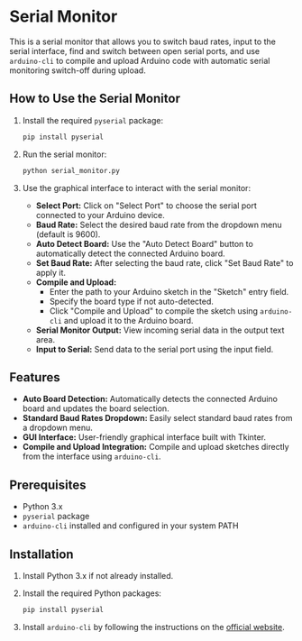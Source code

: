 # Serial Monitor

This is a serial monitor that allows you to switch baud rates, input to the serial interface, find and switch between open serial ports, and use `arduino-cli` to compile and upload Arduino code with automatic serial monitoring switch-off during upload.

## How to Use the Serial Monitor

1. Install the required `pyserial` package:

    ```sh
    pip install pyserial
    ```

2. Run the serial monitor:

    ```sh
    python serial_monitor.py
    ```

3. Use the graphical interface to interact with the serial monitor:

    - **Select Port:** Click on "Select Port" to choose the serial port connected to your Arduino device.
    - **Baud Rate:** Select the desired baud rate from the dropdown menu (default is 9600).
    - **Auto Detect Board:** Use the "Auto Detect Board" button to automatically detect the connected Arduino board.
    - **Set Baud Rate:** After selecting the baud rate, click "Set Baud Rate" to apply it.
    - **Compile and Upload:**
        - Enter the path to your Arduino sketch in the "Sketch" entry field.
        - Specify the board type if not auto-detected.
        - Click "Compile and Upload" to compile the sketch using `arduino-cli` and upload it to the Arduino board.
    - **Serial Monitor Output:** View incoming serial data in the output text area.
    - **Input to Serial:** Send data to the serial port using the input field.

## Features

- **Auto Board Detection:** Automatically detects the connected Arduino board and updates the board selection.
- **Standard Baud Rates Dropdown:** Easily select standard baud rates from a dropdown menu.
- **GUI Interface:** User-friendly graphical interface built with Tkinter.
- **Compile and Upload Integration:** Compile and upload sketches directly from the interface using `arduino-cli`.

## Prerequisites

- Python 3.x
- `pyserial` package
- `arduino-cli` installed and configured in your system PATH

## Installation

1. Install Python 3.x if not already installed.
2. Install the required Python packages:

    ```sh
    pip install pyserial
    ```

3. Install `arduino-cli` by following the instructions on the [official website](https://arduino.github.io/arduino-cli/installation/).

